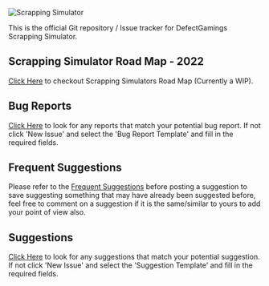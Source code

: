 
![Scrapping Simulator](https://i.imgur.com/6zjckQl.png)

This is the official Git repository / Issue tracker for DefectGamings Scrapping Simulator.

## Scrapping Simulator Road Map - 2022

[Click Here](https://github.com/FuryFight3r/ScrappingSimulator/wiki/Scrapping-Simulator-Road-Map---2022) to checkout Scrapping Simulators Road Map (Currently a WIP).

## Bug Reports

[Click Here](https://github.com/FuryFight3r/ScrappingSimulator/issues) to look for any reports that match your potential bug report. If not click 'New Issue' and select the 'Bug Report Template' and fill in the required fields.

## Frequent Suggestions

Please refer to the [Frequent Suggestions](https://github.com/FuryFight3r/ScrappingSimulator/wiki/Frequent-Suggestions) before posting a suggestion to save suggesting something that may have already been suggested before, feel free to comment on a suggestion if it is the same/similar to yours to add your point of view also.

## Suggestions

[Click Here](https://github.com/FuryFight3r/ScrappingSimulator/issues) to look for any suggestions that match your potential suggestion. If not click 'New Issue' and select the 'Suggestion Template' and fill in the required fields.

